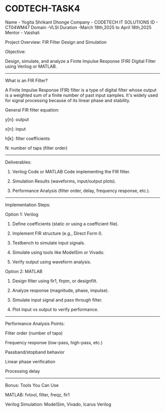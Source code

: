 # CODTECH-TASK4
Name - Yogita Shrikant Dhonge
Company - CODETECH IT SOLUTIONS
ID - CT04WM47
Domain -VLSI
Duration -March 18th,2025 to April 18th,2025
Mentor - Vaishali

Project Overview: FIR Filter Design and Simulation

Objective:

Design, simulate, and analyze a Finite Impulse Response (FIR) Digital Filter using Verilog or MATLAB.


---

What is an FIR Filter?

A Finite Impulse Response (FIR) filter is a type of digital filter whose output is a weighted sum of a finite number of past input samples. It's widely used for signal processing because of its linear phase and stability.

General FIR filter equation: 

y[n]: output

x[n]: input

h[k]: filter coefficients

N: number of taps (filter order)



---

Deliverables:

1. Verilog Code or MATLAB Code implementing the FIR filter.


2. Simulation Results (waveforms, input/output plots).


3. Performance Analysis (filter order, delay, frequency response, etc.).




---

Implementation Steps:

Option 1: Verilog

1. Define coefficients (static or using a coefficient file).


2. Implement FIR structure (e.g., Direct Form I).


3. Testbench to simulate input signals.


4. Simulate using tools like ModelSim or Vivado.


5. Verify output using waveform analysis.



Option 2: MATLAB

1. Design filter using fir1, firpm, or designfilt.


2. Analyze response (magnitude, phase, impulse).


3. Simulate input signal and pass through filter.


4. Plot input vs output to verify performance.




---

Performance Analysis Points:

Filter order (number of taps)

Frequency response (low-pass, high-pass, etc.)

Passband/stopband behavior

Linear phase verification

Processing delay



---

Bonus: Tools You Can Use

MATLAB: fvtool, filter, freqz, fir1

Verilog Simulation: ModelSim, Vivado, Icarus Verilog
